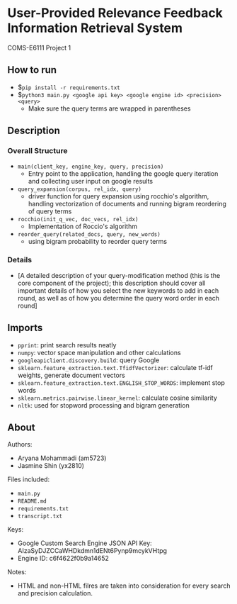 # User-Provided Relevance Feedback Information Retrieval System
COMS-E6111 Project 1


## How to run
- $`pip install -r requirements.txt`
- $`python3 main.py <google api key> <google engine id> <precision> <query>`
  -  Make sure the query terms are wrapped in parentheses


## Description
### Overall Structure
- `main(client_key, engine_key, query, precision)`
  - Entry point to the application, handling the google query iteration and collecting user input on google results
- `query_expansion(corpus, rel_idx, query)`
  - driver function for query expansion using rocchio's algorithm, handling vectorization of documents and running bigram reordering of query terms
- `rocchio(init_q_vec, doc_vecs, rel_idx)`
  - Implementation of Roccio's algorithm
- `reorder_query(related_docs, query, new_words)`
  - using bigram probability to reorder query terms 
### Details
- [A detailed description of your query-modification method (this is the core component of the project); this description should cover all important details of how you select the new keywords to add in each round, as well as of how you determine the query word order in each round]


## Imports
- `pprint`: print search results neatly
- `numpy`: vector space manipulation and other calculations
- `googleapiclient.discovery.build`: query Google
- `sklearn.feature_extraction.text.TfidfVectorizer`: calculate tf-idf weights, generate document vectors
- `sklearn.feature_extraction.text.ENGLISH_STOP_WORDS`: implement stop words
- `sklearn.metrics.pairwise.linear_kernel`: calculate cosine similarity
- `nltk`: used for stopword processing and bigram generation


## About
Authors: 
- Aryana Mohammadi (am5723)
- Jasmine Shin (yx2810)

Files included:
- `main.py`
- `README.md`
- `requirements.txt`
- `transcript.txt`

Keys:
- Google Custom Search Engine JSON API Key: AIzaSyDJZCCaWHDkdmn1dENt6Pynp9mcykVHtpg
- Engine ID: c6f4622f0b9a14652

Notes: 
- HTML and non-HTML filres are taken into consideration for every search and precision calculation.



